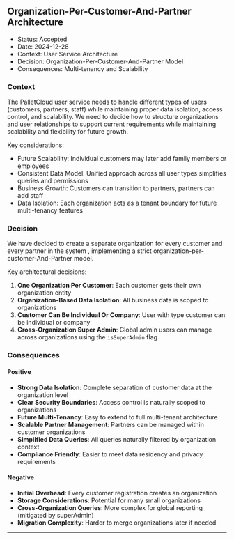 ## Organization-Per-Customer-And-Partner Architecture

- Status: Accepted
- Date: 2024-12-28
- Context: User Service Architecture
- Decision: Organization-Per-Customer-And-Partner Model
- Consequences: Multi-tenancy and Scalability

### Context

The PalletCloud user service needs to handle different types of users (customers, partners, staff) while maintaining proper data isolation, access control, and scalability. We need to decide how to structure organizations and user relationships to support current requirements while maintaining scalability and flexibility for future growth.

Key considerations:
- Future Scalability: Individual customers may later add family members or employees
- Consistent Data Model: Unified approach across all user types simplifies queries and permissions
- Business Growth: Customers can transition to partners, partners can add staff
- Data Isolation: Each organization acts as a tenant boundary for future multi-tenancy features

### Decision

We have decided to create a separate organization for every customer and every partner in the system , implementing a strict organization-per-customer-And-Partner model.

Key architectural decisions:
1. **One Organization Per Customer**: Each customer gets their own organization entity
2. **Organization-Based Data Isolation**: All business data is scoped to organizations
3. **Customer Can Be Individual Or Company**: User with type customer can be individual or company
4. **Cross-Organization Super Admin**: Global admin users can manage across organizations using the `isSuperAdmin` flag

### Consequences

#### Positive
- **Strong Data Isolation**: Complete separation of customer data at the organization level
- **Clear Security Boundaries**: Access control is naturally scoped to organizations
- **Future Multi-Tenancy**: Easy to extend to full multi-tenant architecture
- **Scalable Partner Management**: Partners can be managed within customer organizations
- **Simplified Data Queries**: All queries naturally filtered by organization context
- **Compliance Friendly**: Easier to meet data residency and privacy requirements

#### Negative
- **Initial Overhead**: Every customer registration creates an organization
- **Storage Considerations**: Potential for many small organizations
- **Cross-Organization Queries**: More complex for global reporting (mitigated by superAdmin)
- **Migration Complexity**: Harder to merge organizations later if needed

---